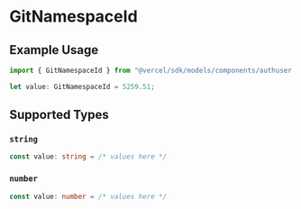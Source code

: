 # GitNamespaceId

## Example Usage

```typescript
import { GitNamespaceId } from "@vercel/sdk/models/components/authuser.js";

let value: GitNamespaceId = 5259.51;
```

## Supported Types

### `string`

```typescript
const value: string = /* values here */
```

### `number`

```typescript
const value: number = /* values here */
```


